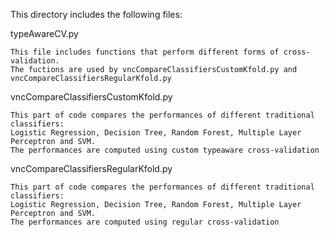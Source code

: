 This directory includes the following files:

typeAwareCV.py
  	
	This file includes functions that perform different forms of cross-validation.
	The fuctions are used by vncCompareClassifiersCustomKfold.py and vncCompareClassifiersRegularKfold.py 
  
vncCompareClassifiersCustomKfold.py
  
	This part of code compares the performances of different traditional classifiers:
  	Logistic Regression, Decision Tree, Random Forest, Multiple Layer Perceptron and SVM.
  	The performances are computed using custom typeaware cross-validation
  
vncCompareClassifiersRegularKfold.py
  	
	This part of code compares the performances of different traditional classifiers:
  	Logistic Regression, Decision Tree, Random Forest, Multiple Layer Perceptron and SVM.
  	The performances are computed using regular cross-validation
